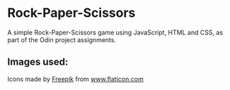 # Rock-Paper-Scissors
A simple Rock-Paper-Scissors game using JavaScript, HTML and CSS, as part of the Odin project assignments.

## Images used:

<div>Icons made by <a href="https://www.freepik.com" title="Freepik">Freepik</a> from <a href="https://www.flaticon.com/" title="Flaticon">www.flaticon.com</a></div>
